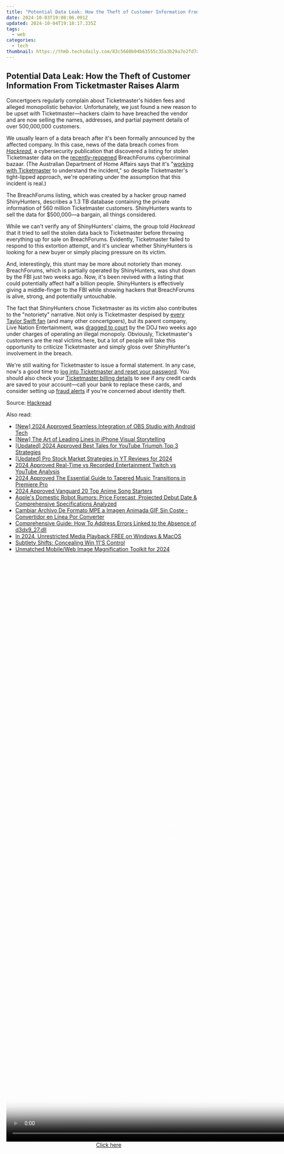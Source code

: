 ```yaml
---
title: "Potential Data Leak: How the Theft of Customer Information From Ticketmaster Raises Alarm"
date: 2024-10-03T19:08:06.091Z
updated: 2024-10-04T19:18:17.335Z
tags:
  - web
categories:
  - tech
thumbnail: https://thmb.techidaily.com/83c5660b04b63555c35a3b29a7e2fd7ac8060798e2fb3cf7dc99c41ddcfc3162.jpg
---
```


## Potential Data Leak: How the Theft of Customer Information From Ticketmaster Raises Alarm

Concertgoers regularly complain about Ticketmaster's hidden fees and alleged monopolistic behavior. Unfortunately, we just found a new reason to be upset with Ticketmaster—hackers claim to have breached the vendor and are now selling the names, addresses, and partial payment details of over 500,000,000 customers.

 We usually learn of a data breach after it's been formally announced by the affected company. In this case, news of the data breach comes from _[Hackread](https://www.hackread.com/hackers-ticketmaster-data-breach-560m-users-sale/)_, a cybersecurity publication that discovered a listing for stolen Ticketmaster data on the [recently-reopened](https://www.theregister.com/2024/05/28/breachforums%5Fback%5Fonline/) BreachForums cybercriminal bazaar. (The Australian Department of Home Affairs says that it's "[working with Ticketmaster](https://www.abc.net.au/news/2024-05-29/ticketmaster-hack-allegedlyshinyhunter-customers-data-leaked/103908614) to understand the incident," so despite Ticketmaster's tight-lipped approach, we're operating under the assumption that this incident is real.)

 The BreachForums listing, which was created by a hacker group named ShinyHunters, describes a 1.3 TB database containing the private information of 560 million Ticketmaster customers. ShinyHunters wants to sell the data for $500,000—a bargain, all things considered.

 While we can't verify any of ShinyHunters' claims, the group told _Hackread_ that it tried to sell the stolen data back to Ticketmaster before throwing everything up for sale on BreachForums. Evidently, Ticketmaster failed to respond to this extortion attempt, and it's unclear whether ShinyHunters is looking for a new buyer or simply placing pressure on its victim.

 And, interestingly, this stunt may be more about notoriety than money. BreachForums, which is partially operated by ShinyHunters, was shut down by the FBI just two weeks ago. Now, it's been revived with a listing that could potentially affect half a billion people. ShinyHunters is effectively giving a middle-finger to the FBI while showing hackers that BreachForums is alive, strong, and potentially untouchable.

 The fact that ShinyHunters chose Ticketmaster as its victim also contributes to the "notoriety" narrative. Not only is Ticketmaster despised by [every Taylor Swift fan](https://en.wikipedia.org/wiki/Taylor%5FSwift%E2%80%93Ticketmaster%5Fcontroversy) (and many other concertgoers), but its parent company, Live Nation Entertainment, was [dragged to court](https://apnews.com/article/justice-department-live-nation-ticketmaster-antitrust-lawsuit-df9b552d127e1494db13e3cd625787a8) by the DOJ two weeks ago under charges of operating an illegal monopoly. Obviously, Ticketmaster's customers are the real victims here, but a lot of people will take this opportunity to criticize Ticketmaster and simply gloss over ShinyHunter's involvement in the breach.

 We're still waiting for Ticketmaster to issue a formal statement. In any case, now's a good time to [log into Ticketmaster and reset your password](https://help.ticketmaster.com/hc/en-us/articles/9611941002641-How-do-I-reset-my-account-password). You should also check your [Ticketmaster billing details](https://www.ticketmaster.com/member/payment%5Foptions) to see if any credit cards are saved to your account—call your bank to replace these cards, and consider setting up [fraud alerts](https://facebook-videos.techidaily.com/updated-filming-techniques-for-high-quality-facebook-video-content-for-2024/) if you're concerned about identity theft.

 Source: [Hackread](https://www.hackread.com/hackers-ticketmaster-data-breach-560m-users-sale/)

<ins class="adsbygoogle"
     style="display:block"
     data-ad-format="autorelaxed"
     data-ad-client="ca-pub-7571918770474297"
     data-ad-slot="1223367746"></ins>

<ins class="adsbygoogle"
     style="display:block"
     data-ad-client="ca-pub-7571918770474297"
     data-ad-slot="8358498916"
     data-ad-format="auto"
     data-full-width-responsive="true"></ins>

<span class="atpl-alsoreadstyle">Also read:</span>
<div><ul>
<li><a href="https://video-screen-grab.techidaily.com/new-2024-approved-seamless-integration-of-obs-studio-with-android-tech/"><u>[New] 2024 Approved Seamless Integration of OBS Studio with Android Tech</u></a></li>
<li><a href="https://some-skills.techidaily.com/new-the-art-of-leading-lines-in-iphone-visual-storytelling/"><u>[New] The Art of Leading Lines in iPhone Visual Storytelling</u></a></li>
<li><a href="https://youtube-lab.techidaily.com/ed-2024-approved-best-tales-for-youtube-triumph-top-3-strategies/"><u>[Updated] 2024 Approved Best Tales for YouTube Triumph Top 3 Strategies</u></a></li>
<li><a href="https://youtube-blog.techidaily.com/ed-pro-stock-market-strategies-in-yt-reviews-for-2024/"><u>[Updated] Pro Stock Market Strategies in YT Reviews for 2024</u></a></li>
<li><a href="https://fox-direct.techidaily.com/2024-approved-real-time-vs-recorded-entertainment-twitch-vs-youtube-analysis/"><u>2024 Approved Real-Time vs Recorded Entertainment Twitch vs YouTube Analysis</u></a></li>
<li><a href="https://some-skills.techidaily.com/2024-approved-the-essential-guide-to-tapered-music-transitions-in-premiere-pro/"><u>2024 Approved The Essential Guide to Tapered Music Transitions in Premiere Pro</u></a></li>
<li><a href="https://some-skills.techidaily.com/2024-approved-vanguard-20-top-anime-song-starters/"><u>2024 Approved Vanguard 20 Top Anime Song Starters</u></a></li>
<li><a href="https://tech-renaissance.techidaily.com/apples-domestic-robot-rumors-price-forecast-projected-debut-date-and-comprehensive-specifications-analyzed/"><u>Apple's Domestic Robot Rumors: Price Forecast, Projected Debut Date & Comprehensive Specifications Analyzed</u></a></li>
<li><a href="https://some-tips.techidaily.com/cambiar-archivo-de-formato-mpe-a-imagen-animada-gif-sin-coste-convertidor-en-linea-por-converter/"><u>Cambiar Archivo De Formato MPE a Imagen Animada GIF Sin Coste - Convertidor en Línea Por Converter</u></a></li>
<li><a href="https://techtrends.techidaily.com/comprehensive-guide-how-to-address-errors-linked-to-the-absence-of-d3dx927dll/"><u>Comprehensive Guide: How To Address Errors Linked to the Absence of d3dx9_27.dll</u></a></li>
<li><a href="https://some-skills.techidaily.com/in-2024-unrestricted-media-playback-free-on-windows-and-macos/"><u>In 2024, Unrestricted Media Playback FREE on Windows & MacOS</u></a></li>
<li><a href="https://windows11.techidaily.com/subtlety-shifts-concealing-win-11s-control/"><u>Subtlety Shifts: Concealing Win 11'S Control</u></a></li>
<li><a href="https://some-skills.techidaily.com/unmatched-mobileweb-image-magnification-toolkit-for-2024/"><u>Unmatched Mobile/Web Image Magnification Toolkit for 2024</u></a></li>
</ul></div>

<!-- affiliate ads begin -->
<span id="1424529">
					<video width="864" height="1536" style="cursor:pointer"
           poster="//a.impactradius-go.com/display-clicktoplayimage/1424529.png"
           onclick="if(!this.playClicked){this.play();this.setAttribute('controls',true);this.playClicked=true;}">
	   <source src="//a.impactradius-go.com/display-ad/16446-1424529">
	   <img src="//a.impactradius-go.com/display-clicktoplayimage/1424529.png" style="border: none; height: 100%; width: 100%; object-fit: contain">
	</video>
	<div style="width:540px;text-align:center"><a href="javascript:window.open(decodeURIComponent('https%3A%2F%2Flaganoo.pxf.io%2Fc%2F5597632%2F1424529%2F16446'), '_blank');void(0);">Click here</a></div>
</span>
<img height="0" width="0" src="https://imp.pxf.io/i/5597632/1424529/16446" style="position:absolute;visibility:hidden;" border="0" />
<!-- affiliate ads end -->


